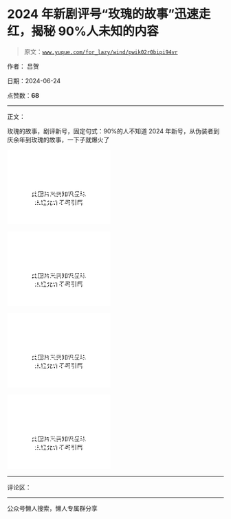 # 2024 年新剧评号“玫瑰的故事”迅速走红，揭秘 90%人未知的内容

> 原文：[`www.yuque.com/for_lazy/wind/pwik02r0bipi94vr`](https://www.yuque.com/for_lazy/wind/pwik02r0bipi94vr)

作者： 吕贺

日期：2024-06-24

点赞数：**68**

* * *

正文：

玫瑰的故事，剧评新号，固定句式：90%的人不知道 2024 年新号，从伪装者到庆余年到玫瑰的故事，一下子就爆火了

![](img/7b9af9ba8a9b746717323d461aae573e.png "None")

![](img/4e8c01b6394cc1ee3ee5c33a9624274e.png "None")

![](img/7382820f8729d95114c6819d3239e0a6.png "None")

![](img/fcb8359e32b5052e788a8546cf7ffd97.png "None")

* * *

评论区：

* * *

公众号懒人搜索，懒人专属群分享
